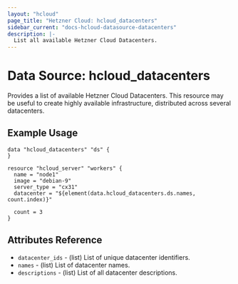 ```yaml
---
layout: "hcloud"
page_title: "Hetzner Cloud: hcloud_datacenters"
sidebar_current: "docs-hcloud-datasource-datacenters"
description: |-
  List all available Hetzner Cloud Datacenters.
---
```

# Data Source: hcloud_datacenters
Provides a list of available Hetzner Cloud Datacenters.
This resource may be useful to create highly available infrastructure, distributed across several datacenters.

## Example Usage
```hcl
data "hcloud_datacenters" "ds" {
}

resource "hcloud_server" "workers" {
  name = "node1"
  image = "debian-9"
  server_type = "cx31"
  datacenter = "${element(data.hcloud_datacenters.ds.names, count.index)}"

  count = 3
}
```

## Attributes Reference
- `datacenter_ids` - (list) List of unique datacenter identifiers.
- `names` - (list) List of datacenter names.
- `descriptions` - (list) List of all datacenter descriptions.
